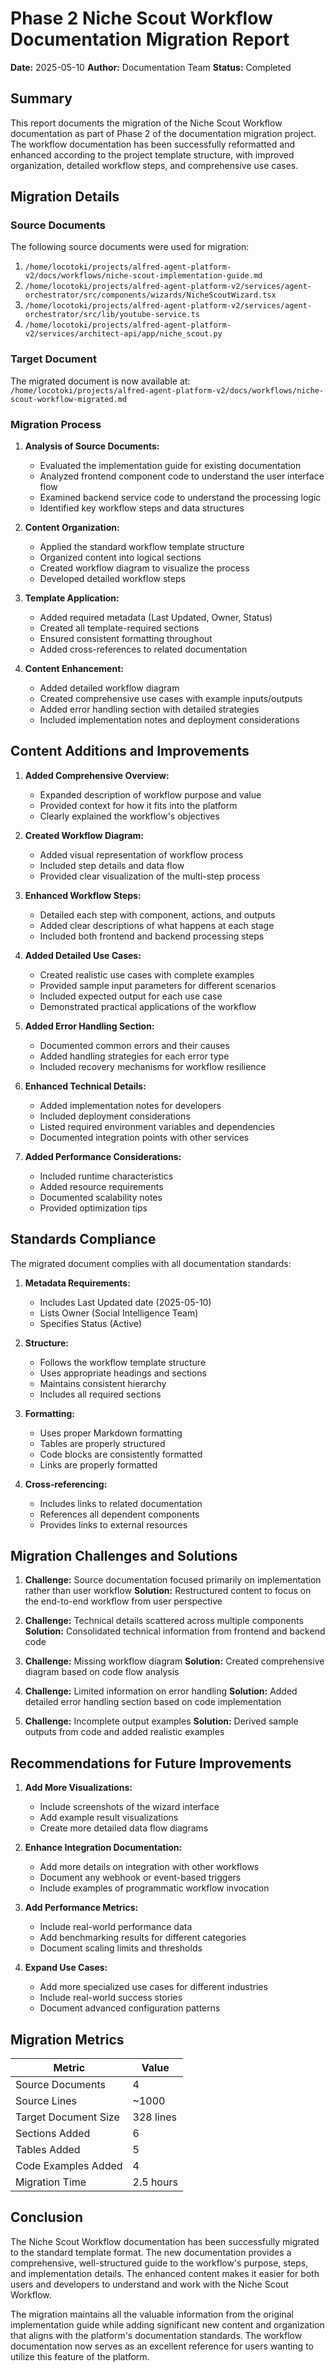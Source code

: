 # Phase 2 Niche Scout Workflow Documentation Migration Report

**Date:** 2025-05-10
**Author:** Documentation Team
**Status:** Completed

## Summary

This report documents the migration of the Niche Scout Workflow documentation as part of Phase 2 of the documentation migration project. The workflow documentation has been successfully reformatted and enhanced according to the project template structure, with improved organization, detailed workflow steps, and comprehensive use cases.

## Migration Details

### Source Documents

The following source documents were used for migration:

1. `/home/locotoki/projects/alfred-agent-platform-v2/docs/workflows/niche-scout-implementation-guide.md`
2. `/home/locotoki/projects/alfred-agent-platform-v2/services/agent-orchestrator/src/components/wizards/NicheScoutWizard.tsx`
3. `/home/locotoki/projects/alfred-agent-platform-v2/services/agent-orchestrator/src/lib/youtube-service.ts`
4. `/home/locotoki/projects/alfred-agent-platform-v2/services/architect-api/app/niche_scout.py`

### Target Document

The migrated document is now available at:
`/home/locotoki/projects/alfred-agent-platform-v2/docs/workflows/niche-scout-workflow-migrated.md`

### Migration Process

1. **Analysis of Source Documents:**
   - Evaluated the implementation guide for existing documentation
   - Analyzed frontend component code to understand the user interface flow
   - Examined backend service code to understand the processing logic
   - Identified key workflow steps and data structures

2. **Content Organization:**
   - Applied the standard workflow template structure
   - Organized content into logical sections
   - Created workflow diagram to visualize the process
   - Developed detailed workflow steps

3. **Template Application:**
   - Added required metadata (Last Updated, Owner, Status)
   - Created all template-required sections
   - Ensured consistent formatting throughout
   - Added cross-references to related documentation

4. **Content Enhancement:**
   - Added detailed workflow diagram
   - Created comprehensive use cases with example inputs/outputs
   - Added error handling section with detailed strategies
   - Included implementation notes and deployment considerations

## Content Additions and Improvements

1. **Added Comprehensive Overview:**
   - Expanded description of workflow purpose and value
   - Provided context for how it fits into the platform
   - Clearly explained the workflow's objectives

2. **Created Workflow Diagram:**
   - Added visual representation of workflow process
   - Included step details and data flow
   - Provided clear visualization of the multi-step process

3. **Enhanced Workflow Steps:**
   - Detailed each step with component, actions, and outputs
   - Added clear descriptions of what happens at each stage
   - Included both frontend and backend processing steps

4. **Added Detailed Use Cases:**
   - Created realistic use cases with complete examples
   - Provided sample input parameters for different scenarios
   - Included expected output for each use case
   - Demonstrated practical applications of the workflow

5. **Added Error Handling Section:**
   - Documented common errors and their causes
   - Added handling strategies for each error type
   - Included recovery mechanisms for workflow resilience

6. **Enhanced Technical Details:**
   - Added implementation notes for developers
   - Included deployment considerations
   - Listed required environment variables and dependencies
   - Documented integration points with other services

7. **Added Performance Considerations:**
   - Included runtime characteristics
   - Added resource requirements
   - Documented scalability notes
   - Provided optimization tips

## Standards Compliance

The migrated document complies with all documentation standards:

1. **Metadata Requirements:**
   - Includes Last Updated date (2025-05-10)
   - Lists Owner (Social Intelligence Team)
   - Specifies Status (Active)

2. **Structure:**
   - Follows the workflow template structure
   - Uses appropriate headings and sections
   - Maintains consistent hierarchy
   - Includes all required sections

3. **Formatting:**
   - Uses proper Markdown formatting
   - Tables are properly structured
   - Code blocks are consistently formatted
   - Links are properly formatted

4. **Cross-referencing:**
   - Includes links to related documentation
   - References all dependent components
   - Provides links to external resources

## Migration Challenges and Solutions

1. **Challenge:** Source documentation focused primarily on implementation rather than user workflow
   **Solution:** Restructured content to focus on the end-to-end workflow from user perspective

2. **Challenge:** Technical details scattered across multiple components
   **Solution:** Consolidated technical information from frontend and backend code

3. **Challenge:** Missing workflow diagram
   **Solution:** Created comprehensive diagram based on code flow analysis

4. **Challenge:** Limited information on error handling
   **Solution:** Added detailed error handling section based on code implementation

5. **Challenge:** Incomplete output examples
   **Solution:** Derived sample outputs from code and added realistic examples

## Recommendations for Future Improvements

1. **Add More Visualizations:**
   - Include screenshots of the wizard interface
   - Add example result visualizations
   - Create more detailed data flow diagrams

2. **Enhance Integration Documentation:**
   - Add more details on integration with other workflows
   - Document any webhook or event-based triggers
   - Include examples of programmatic workflow invocation

3. **Add Performance Metrics:**
   - Include real-world performance data
   - Add benchmarking results for different categories
   - Document scaling limits and thresholds

4. **Expand Use Cases:**
   - Add more specialized use cases for different industries
   - Include real-world success stories
   - Document advanced configuration patterns

## Migration Metrics

| Metric | Value |
|--------|-------|
| Source Documents | 4 |
| Source Lines | ~1000 |
| Target Document Size | 328 lines |
| Sections Added | 6 |
| Tables Added | 5 |
| Code Examples Added | 4 |
| Migration Time | 2.5 hours |

## Conclusion

The Niche Scout Workflow documentation has been successfully migrated to the standard template format. The new documentation provides a comprehensive, well-structured guide to the workflow's purpose, steps, and implementation details. The enhanced content makes it easier for both users and developers to understand and work with the Niche Scout Workflow.

The migration maintains all the valuable information from the original implementation guide while adding significant new content and organization that aligns with the platform's documentation standards. The workflow documentation now serves as an excellent reference for users wanting to utilize this feature of the platform.
